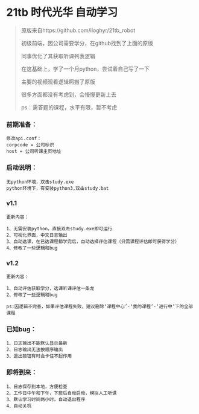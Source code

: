 # 21tb 时代光华 自动学习



>   原版来自https://github.com/iloghyr/21tb_robot
>
>   初级前端，因公司需要学分，在github找到了上面的原版
>
>   同事优化了其获取听课列表逻辑
>
>   在这基础上，学了一个月python，尝试着自己写了一下
>
>   主要的视频观看逻辑照搬了原版
>
>   很多方面都没有考虑到，会慢慢更新上去
>
>   ps：需答题的课程，水平有限，暂不考虑

### 前期准备：
    
    修改api.conf：
    corpcode = 公司标识
    host = 公司听课主页地址
    
    

### 启动说明：

    无python环境，双击study.exe
    python环境下，有安装python3,双击study.bat

### v1.1

    更新内容：
    
	1、无需安装python，直接双击study.exe即可运行
	2、可视化界面，中文日志输出
	3、自动选课，在已选课程都学完后，自动选择评估课程（只需课程评估即可获得学分）
	4、修改了一些逻辑和bug
   
    
### v1.2

    更新内容：
    
	1、自动评估获取学分，选课听课评估一条龙    
	2、修改了一些逻辑和bug
	
    ps:因逻辑不完善，如果评估课程失败，建议删除‘课程中心’-‘我的课程’-‘进行中’下的全部课程

### 已知bug：

	1、日志输出不能默认显示最新
	2、日志输出无法按顺序输出
	3、退出按钮有时会卡住不起作用

### 即将到来：

	1、日志保存到本地，方便检查
	2、工作日中午和下午，下班后自动启动，模拟人工听课
	3、默认学习时间两小时，自动退出程序
	4、自动关机

